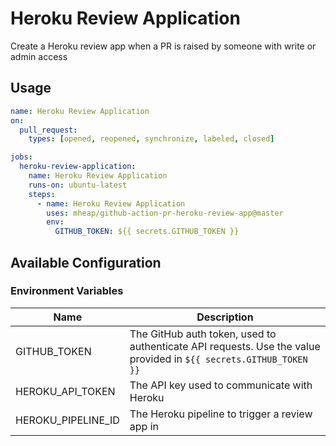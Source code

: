 # Heroku Review Application

Create a Heroku review app when a PR is raised by someone with write or admin access

## Usage

```yaml
name: Heroku Review Application
on:
  pull_request:
    types: [opened, reopened, synchronize, labeled, closed]

jobs:
  heroku-review-application:
    name: Heroku Review Application
    runs-on: ubuntu-latest
    steps:
      - name: Heroku Review Application
        uses: mheap/github-action-pr-heroku-review-app@master
        env:
          GITHUB_TOKEN: ${{ secrets.GITHUB_TOKEN }}
```

## Available Configuration

### Environment Variables

| Name               | Description                                                                                                       |
| ------------------ | ----------------------------------------------------------------------------------------------------------------- |
| GITHUB_TOKEN       | The GitHub auth token, used to authenticate API requests. Use the value provided in `${{ secrets.GITHUB_TOKEN }}` |
| HEROKU_API_TOKEN   | The API key used to communicate with Heroku                                                                       |
| HEROKU_PIPELINE_ID | The Heroku pipeline to trigger a review app in                                                                    |
